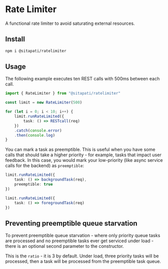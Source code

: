 # Rate Limiter

A functional rate limiter to avoid saturating external resources.

## Install

```bash
npm i @sitapati/ratelimiter
```

## Usage

The following example executes ten REST calls with 500ms between each call.

```typescript
import { RateLimiter } from "@sitapati/ratelimiter"

const limit = new RateLimiter(500)

for (let i = 0; i < 10; i++) { 
    limit.runRateLimited({ 
        task: () => RESTcall(req)
    })
    .catch(console.error)
    .then(console.log)
}
```

You can mark a task as preemptible. This is useful when you have some calls that should take a higher priority - for example, tasks that impact user feedback. In this case, you would mark your low-priority (like async service calls for the backend) as `preemptible`:

```typescript
limit.runRateLimited({
    task: () => backgroundTask(req),
    preemptible: true
})

limit.runRateLimited({
    task: () => foregroundTask(req)
})
```

## Preventing preemptible queue starvation 

To prevent preemptible queue starvation - where only priority queue tasks are processed and no preemptible tasks ever get serviced under load - there is an optional second parameter to the constructor.

This is the `ratio` - it is 3 by default. Under load, three priority tasks will be processed, then a task will be processed from the preemptible task queue.